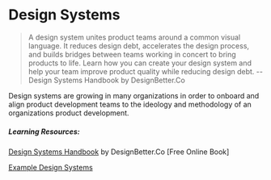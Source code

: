 # Design Systems

> A design system unites product teams around a common visual language. It reduces design debt, accelerates the design process, and builds bridges between teams working in concert to bring products to life. Learn how you can create your design system and help your team improve product quality while reducing design debt. -- Design Systems Handbook by  DesignBetter.Co

Design systems are growing in many organizations in order to onboard and align product development teams to the ideology and methodology of an organizations product development. 

##### Learning Resources:

[Design Systems Handbook](https://www.designbetter.co/design-systems-handbook) by DesignBetter.Co \[Free Online Book\]

[Example Design Systems](https://github.com/alexpate/awesome-design-systems)

